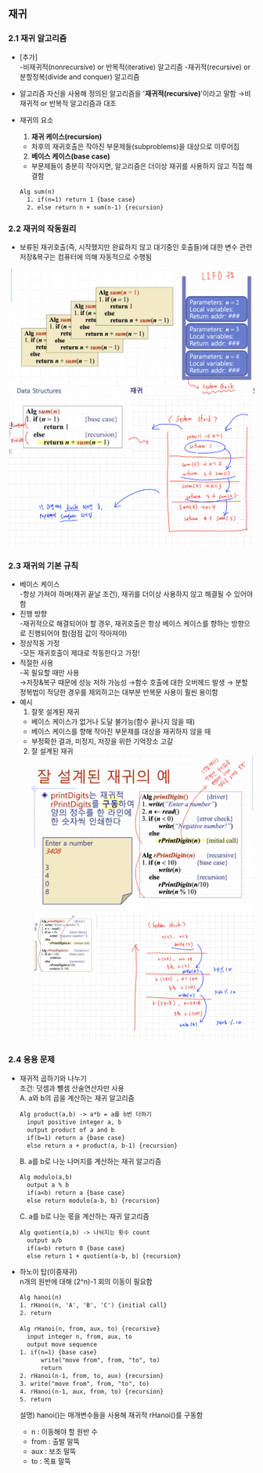 ## 재귀
### 2.1 재귀 알고리즘  
  * [추가]   
  -비재귀적(nonrecursive) or 반복적(iterative) 알고리즘
  -재귀적(recursive) or 분할정복(divide and conquer) 알고리즘
  * 알고리즘 자신을 사용해 정의된 알고리즘을 '**재귀적(recursive)**'이라고 말함
  →비재귀적 or 반복적 알고리즘과 대조   
  * 재귀의 요소   
    1. **재귀 케이스(recursion)**
      - 차후의 재귀호출은 작아진 부문제들(subproblems)을 대상으로 이루어짐

    2. **베이스 케이스(base case)**
      - 부문제들이 충분히 작아지면, 알고리즘은 더이상 재귀를 사용하지 않고 직접 해결함
    ```
    Alg sum(n)   
      1. if(n=1) return 1 {base case}
      2. else return n + sum(n-1) {recursion}
    ```

### 2.2 재귀의 작동원리   
- 보류된 재귀호출(즉, 시작했지만 완료하지 않고 대기중인 호출들)에 대한 변수 관련 저장&복구는 컴퓨터에 의해 자동적으로 수행됨

![재귀의작동원리](../img/재귀의작동원리.png)
![재귀의작동원리](../img/재귀의동작원리2.png)

### 2.3 재귀의 기본 규칙
* 베이스 케이스   
-항상 가져야 하며(재귀 끝날 조건), 재귀를 더이상 사용하지 않고 해결될 수 있어야 함
* 진행 방향   
-재귀적으로 해결되어야 할 경우, 재귀호출은 항상 베이스 케이스를 향하는 방향으로 진행되어야 함(점점 값이 작아져야)
* 정상작동 가정     
-모든 재귀호출이 제대로 작동한다고 가정!
* 적절한 사용   
-꼭 필요할 때만 사용   
  →저장&복구 때문에 성능 저하 가능성
  →함수 호출에 대한 오버헤드 발생 → 분할 정복법이 적당한 경우를 제외하고는 대부분 반복문 사용이 훨씬 용이함
* 예시   
  1. 잘못 설계된 재귀
  - 베이스 케이스가 없거나 도달 불가능(함수 끝나지 않을 때)
  - 베이스 케이스를 향해 작아진 부문제를 대상을 재귀하지 않을 때
  - 부정확한 결과, 미정지, 저장을 위한 기억장소 고갈  
  2. 잘 설계된 재귀
  ![잘설계된재귀](../img/recursionex.png)
  ![잘설계된재귀](../img/recursionex2.png)
  
### 2.4 응용 문제
* 재귀적 곱하기와 나누기   
조건: 덧셈과 뺄셈 산술연산자만 사용   
A. a와 b의 곱을 계산하는 재귀 알고리즘   

  ```
  Alg product(a,b) -> a*b = a를 b번 더하기 
	input positive integer a, b
	output product of a and b
	if(b=1) return a {base case}
	else return a + product(a, b-1) {recursion}
  ```
  B. a를 b로 나눈 나머지를 계산하는 재귀 알고리즘   

  ```
  Alg modulo(a,b)
	output a % b
	if(a<b) return a {base case}
	else return modulo(a-b, b) {recursion}
  ```
  C. a를 b로 나눈 몫을 계산하는 재귀 알고리즘   

  ```
  Alg quotient(a,b) -> 나눠지는 횟수 count
	output a/b
	if(a<b) return 0 {base case}
	else return 1 + quotient(a-b, b) {recursion}
  ```

* 하노이 탑(이중재귀)   
n개의 원반에 대해 (2^n)-1 회의 이동이 필요함   
  ```
  Alg hanoi(n)
  1. rHanoi(n, 'A', 'B', 'C') {initial call}
  2. return 

  Alg rHanoi(n, from, aux, to) {recursive}
	input integer n, from, aux, to
	output move sequence
  1. if(n=1) {base case}
		write("move from", from, "to", to)
		return
  2. rHanoi(n-1, from, to, aux) {recursion}
  3. write("move from", from, "to", to)
  4. rHanoi(n-1, aux, from, to) {recursion}
  5. return 
  ```
  설명)
  hanoi()는 매개변수들을 사용해 재귀적 rHanoi()를 구동함
  - n : 이동해야 할 원반 수 
  - from : 출발 말뚝
  - aux : 보조 말뚝 
  - to : 목표 말뚝